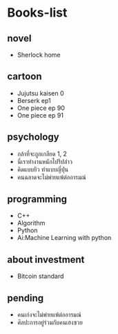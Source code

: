 # Books-list

## novel

- Sherlock home

## cartoon

- Jujutsu kaisen 0
- Berserk ep1
- One piece ep 90
- One piece ep 91

## psychology
- กล้าที่จะถูกเกลียด 1, 2
- นี่เราทำงานหนักไปรึปล่่าว
- คิดแบบยิว ทำแบบญี่ปุ่น
- คนฉลาดจะไม่พ่ายแพ้ต่ออารมณ์

## programming
- C++
- Algorithm
- Python
- Ai:Machine Learning with python

## about investment
- Bitcoin standard

## pending
- คนเก่งจะไม่พ่ายแพ้ต่ออารมณ์
- ศิลปะการอยู่ร่วมกับคนเฮงซวย

